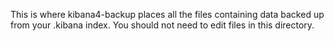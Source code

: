 This is where kibana4-backup places all the files containing data backed up from your .kibana index.  You should not need to edit files in this directory.
